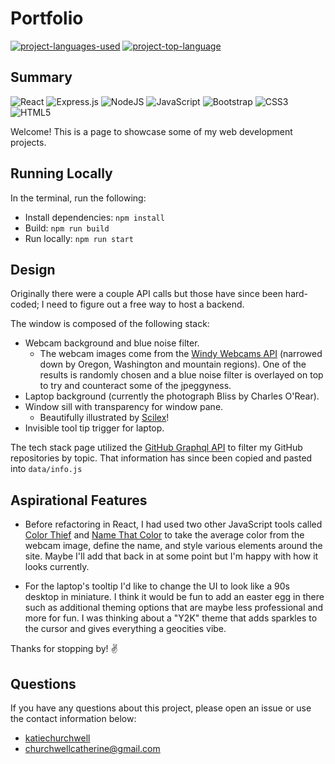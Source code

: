 # Portfolio
  [![project-languages-used](https://img.shields.io/github/languages/count/katiechurchwell/portfolio?color=important)](https://github.com/katiechurchwell/portfolio)
  [![project-top-language](https://img.shields.io/github/languages/top/katiechurchwell/portfolio?color=blueviolet)](https://github.com/katiechurchwell/portfolio)
## Summary
![React](https://img.shields.io/badge/react-%2320232a.svg?style=flat&logo=react&logoColor=%2361DAFB)
![Express.js](https://img.shields.io/badge/express.js-%23404d59.svg?style=flat&logo=express&logoColor=%2361DAFB)
![NodeJS](https://img.shields.io/badge/node.js-6DA55F?style=flat&logo=node.js&logoColor=white)
![JavaScript](https://img.shields.io/badge/JavaScript_ES6-%23323330.svg?style=flat&logo=javascript&logoColor=%23F7DF1E)
![Bootstrap](https://img.shields.io/badge/Bootstrap-563D7C?style=flat&logo=bootstrap&logoColor=white)
![CSS3](https://img.shields.io/badge/css3-%231572B6.svg?style=flat&logo=css3&logoColor=white)
![HTML5](https://img.shields.io/badge/html5-%23E34F26.svg?style=flat&logo=html5&logoColor=white)

Welcome! This is a page to showcase some of my web development projects.

## Running Locally
In the terminal, run the following:
- Install dependencies: `npm install`
- Build: `npm run build`
- Run locally: `npm run start`

## Design
Originally there were a couple API calls but those have since been hard-coded; I need to figure out a free way to host a backend. 

The window is composed of the following stack:
- Webcam background and blue noise filter.
  - The webcam images come from the [Windy Webcams API](https://api.windy.com/webcams) (narrowed down by Oregon, Washington and mountain regions). One of the results is randomly chosen and a blue noise filter is overlayed on top to try and counteract some of the jpeggyness.
- Laptop background (currently the photograph Bliss by Charles O'Rear).
- Window sill with transparency for window pane.
  - Beautifully illustrated by <a href="https://twitter.com/PixelArtJourney">Scilex</a>!
- Invisible tool tip trigger for laptop.

The tech stack page utilized the [GitHub Graphql API](https://docs.github.com/en/graphql) to filter my GitHub repositories by topic. That information has since been copied and pasted into ``data/info.js``

## Aspirational Features
* Before refactoring in React, I had used two other JavaScript tools called [Color Thief](https://lokeshdhakar.com/projects/color-thief/) and [Name That Color](https://chir.ag/projects/name-that-color/#6195ED) to take the average color from the webcam image, define the name, and style various elements around the site. Maybe I'll add that back in at some point but I'm happy with how it looks currently.

* For the laptop's tooltip I'd like to change the UI to look like a 90s desktop in miniature. I think it would be fun to add an easter egg in there such as additional theming options that are maybe less professional and more for fun. I was thinking about a "Y2K" theme that adds sparkles to the cursor and gives everything a geocities vibe.

Thanks for stopping by! :v:

## Questions
  If you have any questions about this project, please open an issue or use the contact information below:
  * [katiechurchwell](https://www.github.com/katiechurchwell)
  * [churchwellcatherine@gmail.com](mailto:churchwellcatherine@gmail.com)
